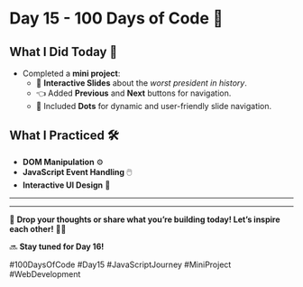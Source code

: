 # **Day 15 - 100 Days of Code** 🌟  

## **What I Did Today** 🎉  
- Completed a **mini project**:  
  - 📝 **Interactive Slides** about the *worst president in history*.  
  - 👈 Added **Previous** and **Next** buttons for navigation.  
  - 🔵 Included **Dots** for dynamic and user-friendly slide navigation.  

## **What I Practiced** 🛠️  
- **DOM Manipulation** ⚙️  
- **JavaScript Event Handling** 🖱️  
- **Interactive UI Design** 🎨  

---


---

💬 **Drop your thoughts or share what you’re building today! Let’s inspire each other!** 🚀✨  

🔜 **Stay tuned for Day 16!**  

#100DaysOfCode #Day15 #JavaScriptJourney #MiniProject #WebDevelopment  
